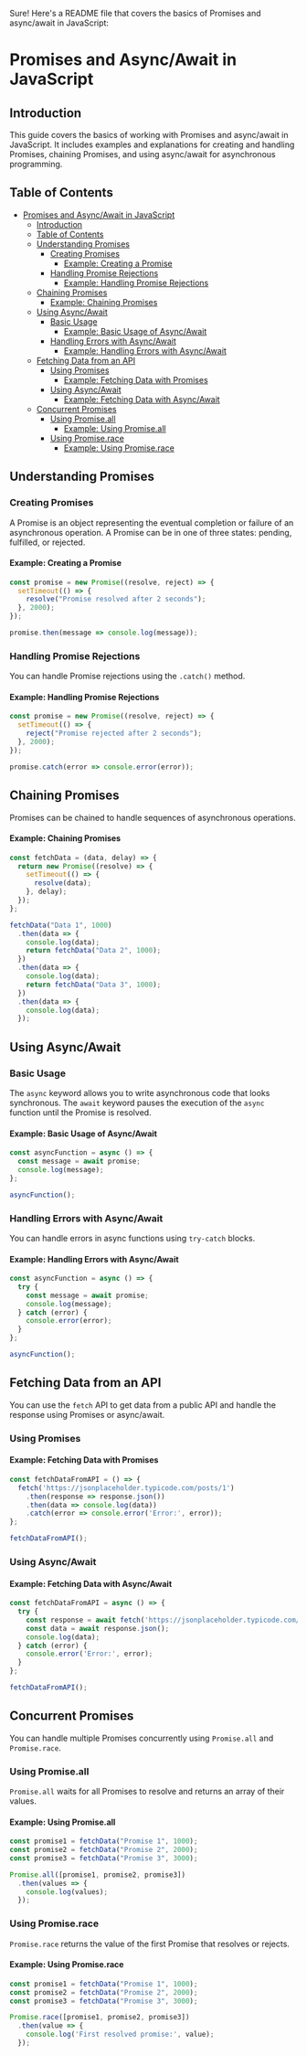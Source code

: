 Sure! Here's a README file that covers the basics of Promises and async/await in JavaScript:


# Promises and Async/Await in JavaScript

## Introduction

This guide covers the basics of working with Promises and async/await in JavaScript. It includes examples and explanations for creating and handling Promises, chaining Promises, and using async/await for asynchronous programming.

## Table of Contents

- [Promises and Async/Await in JavaScript](#promises-and-asyncawait-in-javascript)
  - [Introduction](#introduction)
  - [Table of Contents](#table-of-contents)
  - [Understanding Promises](#understanding-promises)
    - [Creating Promises](#creating-promises)
      - [Example: Creating a Promise](#example-creating-a-promise)
    - [Handling Promise Rejections](#handling-promise-rejections)
      - [Example: Handling Promise Rejections](#example-handling-promise-rejections)
  - [Chaining Promises](#chaining-promises)
      - [Example: Chaining Promises](#example-chaining-promises)
  - [Using Async/Await](#using-asyncawait)
    - [Basic Usage](#basic-usage)
      - [Example: Basic Usage of Async/Await](#example-basic-usage-of-asyncawait)
    - [Handling Errors with Async/Await](#handling-errors-with-asyncawait)
      - [Example: Handling Errors with Async/Await](#example-handling-errors-with-asyncawait)
  - [Fetching Data from an API](#fetching-data-from-an-api)
    - [Using Promises](#using-promises)
      - [Example: Fetching Data with Promises](#example-fetching-data-with-promises)
    - [Using Async/Await](#using-asyncawait-1)
      - [Example: Fetching Data with Async/Await](#example-fetching-data-with-asyncawait)
  - [Concurrent Promises](#concurrent-promises)
    - [Using Promise.all](#using-promiseall)
      - [Example: Using Promise.all](#example-using-promiseall)
    - [Using Promise.race](#using-promiserace)
      - [Example: Using Promise.race](#example-using-promiserace)

## Understanding Promises

### Creating Promises

A Promise is an object representing the eventual completion or failure of an asynchronous operation. A Promise can be in one of three states: pending, fulfilled, or rejected.

#### Example: Creating a Promise

```javascript
const promise = new Promise((resolve, reject) => {
  setTimeout(() => {
    resolve("Promise resolved after 2 seconds");
  }, 2000);
});

promise.then(message => console.log(message));
```

### Handling Promise Rejections

You can handle Promise rejections using the `.catch()` method.

#### Example: Handling Promise Rejections

```javascript
const promise = new Promise((resolve, reject) => {
  setTimeout(() => {
    reject("Promise rejected after 2 seconds");
  }, 2000);
});

promise.catch(error => console.error(error));
```

## Chaining Promises

Promises can be chained to handle sequences of asynchronous operations.

#### Example: Chaining Promises

```javascript
const fetchData = (data, delay) => {
  return new Promise((resolve) => {
    setTimeout(() => {
      resolve(data);
    }, delay);
  });
};

fetchData("Data 1", 1000)
  .then(data => {
    console.log(data);
    return fetchData("Data 2", 1000);
  })
  .then(data => {
    console.log(data);
    return fetchData("Data 3", 1000);
  })
  .then(data => {
    console.log(data);
  });
```

## Using Async/Await

### Basic Usage

The `async` keyword allows you to write asynchronous code that looks synchronous. The `await` keyword pauses the execution of the `async` function until the Promise is resolved.

#### Example: Basic Usage of Async/Await

```javascript
const asyncFunction = async () => {
  const message = await promise;
  console.log(message);
};

asyncFunction();
```

### Handling Errors with Async/Await

You can handle errors in async functions using `try-catch` blocks.

#### Example: Handling Errors with Async/Await

```javascript
const asyncFunction = async () => {
  try {
    const message = await promise;
    console.log(message);
  } catch (error) {
    console.error(error);
  }
};

asyncFunction();
```

## Fetching Data from an API

You can use the `fetch` API to get data from a public API and handle the response using Promises or async/await.

### Using Promises

#### Example: Fetching Data with Promises

```javascript
const fetchDataFromAPI = () => {
  fetch('https://jsonplaceholder.typicode.com/posts/1')
    .then(response => response.json())
    .then(data => console.log(data))
    .catch(error => console.error('Error:', error));
};

fetchDataFromAPI();
```

### Using Async/Await

#### Example: Fetching Data with Async/Await

```javascript
const fetchDataFromAPI = async () => {
  try {
    const response = await fetch('https://jsonplaceholder.typicode.com/posts/1');
    const data = await response.json();
    console.log(data);
  } catch (error) {
    console.error('Error:', error);
  }
};

fetchDataFromAPI();
```

## Concurrent Promises

You can handle multiple Promises concurrently using `Promise.all` and `Promise.race`.

### Using Promise.all

`Promise.all` waits for all Promises to resolve and returns an array of their values.

#### Example: Using Promise.all

```javascript
const promise1 = fetchData("Promise 1", 1000);
const promise2 = fetchData("Promise 2", 2000);
const promise3 = fetchData("Promise 3", 3000);

Promise.all([promise1, promise2, promise3])
  .then(values => {
    console.log(values);
  });
```

### Using Promise.race

`Promise.race` returns the value of the first Promise that resolves or rejects.

#### Example: Using Promise.race

```javascript
const promise1 = fetchData("Promise 1", 1000);
const promise2 = fetchData("Promise 2", 2000);
const promise3 = fetchData("Promise 3", 3000);

Promise.race([promise1, promise2, promise3])
  .then(value => {
    console.log('First resolved promise:', value);
  });
```
